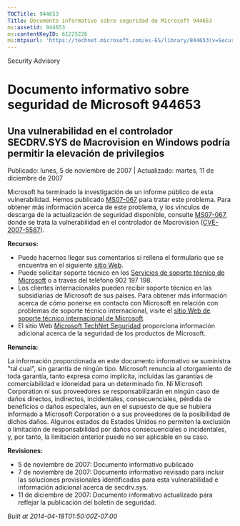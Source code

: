 ```yaml
---
TOCTitle: 944653
Title: Documento informativo sobre seguridad de Microsoft 944653
ms:assetid: 944653
ms:contentKeyID: 61225226
ms:mtpsurl: 'https://technet.microsoft.com/es-ES/library/944653(v=Security.10)'
---
```


Security Advisory

Documento informativo sobre seguridad de Microsoft 944653
=========================================================

Una vulnerabilidad en el controlador SECDRV.SYS de Macrovision en Windows podría permitir la elevación de privilegios
---------------------------------------------------------------------------------------------------------------------

Publicado: lunes, 5 de noviembre de 2007 | Actualizado: martes, 11 de diciembre de 2007

Microsoft ha terminado la investigación de un informe público de esta vulnerabilidad. Hemos publicado [MS07-067](http://technet.microsoft.com/security/bulletin/ms07-067) para tratar este problema. Para obtener más información acerca de este problema, y los vínculos de descarga de la actualización de seguridad disponible, consulte [MS07-067](http://technet.microsoft.com/security/bulletin/ms07-067), donde se trata la vulnerabilidad en el controlador de Macrovision ([CVE-2007-5587](http://www.cve.mitre.org/cgi-bin/cvename.cgi?name=cve-2007-5587)).

**Recursos:**

-   Puede hacernos llegar sus comentarios si rellena el formulario que se encuentra en el siguiente [sitio Web](https://support.microsoft.com/common/survey.aspx?scid=sw;en;1257&amp;showpage=1&amp;ws=technet&amp;sd=tech).
-   Puede solicitar soporte técnico en los [Servicios de soporte técnico de Microsoft](http://support.microsoft.com/default.aspx?scid=fh;es-es;incidentsubmit) o a través del teléfono 902 197 198.
-   Los clientes internacionales pueden recibir soporte técnico en las subsidiarias de Microsoft de sus países. Para obtener más información acerca de cómo ponerse en contacto con Microsoft en relación con problemas de soporte técnico internacional, visite el [sitio Web de soporte técnico internacional de Microsoft](http://go.microsoft.com/fwlink/?linkid=21155).
-   El sitio Web [Microsoft TechNet Seguridad](http://www.microsoft.com/spain/technet/security/default.mspx) proporciona información adicional acerca de la seguridad de los productos de Microsoft.

**Renuncia:**

La información proporcionada en este documento informativo se suministra "tal cual", sin garantía de ningún tipo. Microsoft renuncia al otorgamiento de toda garantía, tanto expresa como implícita, incluidas las garantías de comerciabilidad e idoneidad para un determinado fin. Ni Microsoft Corporation ni sus proveedores se responsabilizarán en ningún caso de daños directos, indirectos, incidentales, consecuenciales, pérdida de beneficios o daños especiales, aun en el supuesto de que se hubiera informado a Microsoft Corporation o a sus proveedores de la posibilidad de dichos daños. Algunos estados de Estados Unidos no permiten la exclusión o limitación de responsabilidad por daños consecuenciales o incidentales, y, por tanto, la limitación anterior puede no ser aplicable en su caso.

**Revisiones:**

-   5 de noviembre de 2007: Documento informativo publicado
-   7 de noviembre de 2007: Documento informativo revisado para incluir las soluciones provisionales identificadas para esta vulnerabilidad e información adicional acerca de secdrv.sys.
-   11 de diciembre de 2007: Documento informativo actualizado para reflejar la publicación del boletín de seguridad.

*Built at 2014-04-18T01:50:00Z-07:00*
